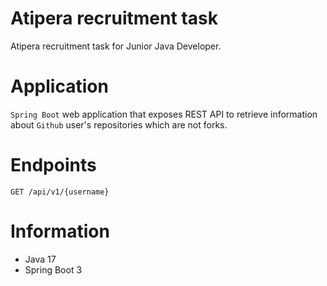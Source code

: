 # Atipera recruitment task

Atipera recruitment task for Junior Java Developer.

# Application
`Spring Boot` web application that exposes REST API to retrieve information about `Github` user's repositories which are not forks.

# Endpoints
`GET /api/v1/{username}`

# Information

- Java 17
- Spring Boot 3
